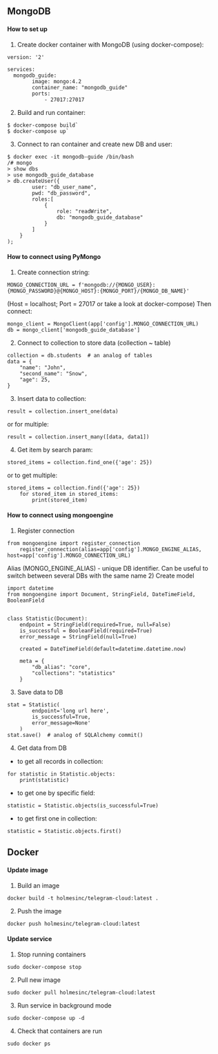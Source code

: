 ## MongoDB
#### How to set up 
1) Create docker container with MongoDB (using docker-compose):
```
version: '2'

services:
  mongodb_guide:
        image: mongo:4.2
        container_name: "mongodb_guide"
        ports:
            - 27017:27017
```
2) Build and run container:
```
$ docker-compose build`
$ docker-compose up`
```
3) Connect to ran container and create new DB and user:
```
$ docker exec -it mongodb-guide /bin/bash
/# mongo
> show dbs
> use mongodb_guide_database
> db.createUser({
        user: "db_user_name",
        pwd: "db_password",
        roles:[
            {
                role: "readWrite",
                db: "mongodb_guide_database"
            }
        ]
    }
);
```
#### How to connect using PyMongo
1) Create connection string:
```
MONGO_CONNECTION_URL = f'mongodb://{MONGO_USER}:{MONGO_PASSWORD}@{MONGO_HOST}:{MONGO_PORT}/{MONGO_DB_NAME}'
```
(Host = localhost; Port = 27017 or take a look at docker-compose)
Then connect:
```
mongo_client = MongoClient(app['config'].MONGO_CONNECTION_URL)
db = mongo_client['mongodb_guide_database']
```
2) Connect to collection to store data (collection ~ table)
```
collection = db.students  # an analog of tables
data = {
    "name": "John",
    "second_name": "Snow",
    "age": 25,
}
```
3) Insert data to collection:
```
result = collection.insert_one(data)
```
or for multiple:
```
result = collection.insert_many([data, data1])
``` 
4) Get item by search param:
```
stored_items = collection.find_one({'age': 25})
```
or to get multiple:
```
stored_items = collection.find({'age': 25})
    for stored_item in stored_items:
        print(stored_item)
```

#### How to connect using mongoengine
1) Register connection
```
from mongoengine import register_connection
    register_connection(alias=app['config'].MONGO_ENGINE_ALIAS, host=app['config'].MONGO_CONNECTION_URL)
```
Alias (MONGO_ENGINE_ALIAS) - unique DB identifier. Can be useful to switch between several DBs with the same name
2) Create model
```
import datetime
from mongoengine import Document, StringField, DateTimeField, BooleanField


class Statistic(Document):
    endpoint = StringField(required=True, null=False)
    is_successful = BooleanField(required=True)
    error_message = StringField(null=True)

    created = DateTimeField(default=datetime.datetime.now)

    meta = {
        "db_alias": "core",
        "collections": "statistics"
    }
```
3) Save data to DB
```
stat = Statistic(
        endpoint='long url here',
        is_successful=True,
        error_message=None'
    )
stat.save()  # analog of SQLAlchemy commit()
```
4) Get data from DB
 - to get all records in collection:
```
for statistic in Statistic.objects:
    print(statistic)
```
 - to get one by specific field:
```
statistic = Statistic.objects(is_successful=True)
```
 - to get first one in collection:
```
statistic = Statistic.objects.first()
```

## Docker

#### Update image 
1) Build an image
 ```
 docker build -t holmesinc/telegram-cloud:latest . 
 ```
2) Push the image
 ```
 docker push holmesinc/telegram-cloud:latest
 ```
#### Update service
1) Stop running containers
```
sudo docker-compose stop
```
2) Pull new image
```
sudo docker pull holmesinc/telegram-cloud:latest
```
3) Run service in background mode
```
sudo docker-compose up -d
```
4) Check that containers are run
```
sudo docker ps
```
